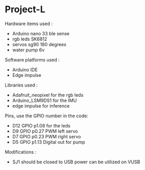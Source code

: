 # Project-L

Hardware items used :
- Arduino nano 33 ble sense
- rgb leds SK6812 
- servos sg90 180 degrees
- water pump 6v

Software platforms used :
- Arduino IDE
- Edge impulse

Libraries used :
- Adafruit_neopixel for the rgb leds
- Arduino_LSM9DS1  for the IMU
- edge impulse for inference

Pins, use the GPIO number in the code:
- D12 GPIO p1.08 for the leds
- D9 GPIO p0.27 PWM left servo
- D7 GPIO p0.23 PWM right servo
- D5 GPIO p1.13 Digital out for pump 

Modifications :
- SJ1 should be closed to USB power can be utilized on VUSB


